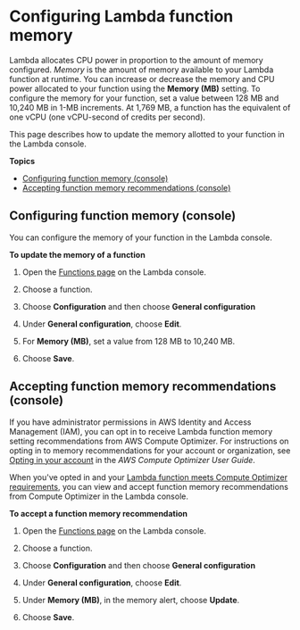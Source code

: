 # Configuring Lambda function memory<a name="configuration-memory"></a>

Lambda allocates CPU power in proportion to the amount of memory configured\. *Memory* is the amount of memory available to your Lambda function at runtime\. You can increase or decrease the memory and CPU power allocated to your function using the **Memory \(MB\)** setting\. To configure the memory for your function, set a value between 128 MB and 10,240 MB in 1\-MB increments\. At 1,769 MB, a function has the equivalent of one vCPU \(one vCPU\-second of credits per second\)\.

This page describes how to update the memory allotted to your function in the Lambda console\.

**Topics**
+ [Configuring function memory \(console\)](#configuration-memory-console)
+ [Accepting function memory recommendations \(console\)](#configuration-memory-optimization-accept)

## Configuring function memory \(console\)<a name="configuration-memory-console"></a>

You can configure the memory of your function in the Lambda console\.

**To update the memory of a function**

1. Open the [Functions page](https://console.aws.amazon.com/lambda/home#/functions) on the Lambda console\.

1. Choose a function\.

1. Choose **Configuration** and then choose **General configuration** 

1. Under **General configuration**, choose **Edit**\.

1. For **Memory \(MB\)**, set a value from 128 MB to 10,240 MB\.

1. Choose **Save**\.

## Accepting function memory recommendations \(console\)<a name="configuration-memory-optimization-accept"></a>

If you have administrator permissions in AWS Identity and Access Management \(IAM\), you can opt in to receive Lambda function memory setting recommendations from AWS Compute Optimizer\. For instructions on opting in to memory recommendations for your account or organization, see [Opting in your account](https://docs.aws.amazon.com/compute-optimizer/latest/ug/getting-started.html#account-opt-in) in the *AWS Compute Optimizer User Guide*\.

When you've opted in and your [Lambda function meets Compute Optimizer requirements](https://docs.aws.amazon.com/compute-optimizer/latest/ug/requirements.html#requirements-lambda-functions), you can view and accept function memory recommendations from Compute Optimizer in the Lambda console\.

**To accept a function memory recommendation**

1. Open the [Functions page](https://console.aws.amazon.com/lambda/home#/functions) on the Lambda console\.

1. Choose a function\.

1. Choose **Configuration** and then choose **General configuration** 

1. Under **General configuration**, choose **Edit**\.

1. Under **Memory \(MB\)**, in the memory alert, choose **Update**\.

1. Choose **Save**\.